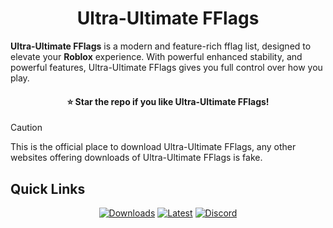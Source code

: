 <h1 align="center">Ultra-Ultimate FFlags</h1>

**Ultra-Ultimate FFlags** is a modern and feature-rich fflag list, designed to elevate your **Roblox** experience. With powerful enhanced stability, and powerful features, Ultra-Ultimate FFlags gives you full control over how you play.

<h4 align="center">⭐ Star the repo if you like Ultra-Ultimate FFlags!</h4>

> [!Caution]
> This is the official place to download Ultra-Ultimate FFlags, any other websites offering downloads of Ultra-Ultimate FFlags is fake.

<h2>Quick Links</h3>

<div align="center">

[![Downloads](https://img.shields.io/github/downloads/RealAkhilz/Ultra-Ultimate-FFlags/total?color=2c2f7c&label=Downloads&logo=cloudsmith&logoColor=white)](https://github.com/USERNAME/REPO/releases)
[![Latest](https://img.shields.io/badge/Latest-v1.0.4.0-2c2f7c?style=flat&logo=github&logoColor=white)](#)
[![Discord](https://img.shields.io/discord/1380077621974667264?label=Discord&color=5865F2&logo=discord&logoColor=white)](https://discord.gg/848BdgmvD9)

</div>
